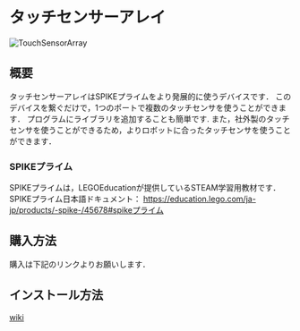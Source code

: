 # タッチセンサーアレイ
![TouchSensorArray](https://user-images.githubusercontent.com/39935914/138678068-8d591f12-905f-4e7f-9b31-f2c0113a9087.jpg)
## 概要
タッチセンサーアレイはSPIKEプライムをより発展的に使うデバイスです．
このデバイスを繋ぐだけで，1つのポートで複数のタッチセンサを使うことができます．
プログラムにライブラリを追加することも簡単です.
また，社外製のタッチセンサを使うことができるため，よりロボットに合ったタッチセンサを使うことができます．

### SPIKEプライム
SPIKEプライムは，LEGOEducationが提供しているSTEAM学習用教材です．
SPIKEプライム日本語ドキュメント：
https://education.lego.com/ja-jp/products/-spike-/45678#spikeプライム

## 購入方法
購入は下記のリンクよりお願いします．

## インストール方法
[wiki](/how_to_use.md)
